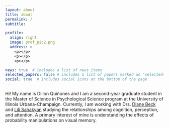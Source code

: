 ```yaml
---
layout: about
title: about
permalink: /
subtitle: 

profile:
  align: right
  image: prof_pic2.png
  address: >
    <p></p>
    <p></p>
    <p></p>

news: true  # includes a list of news items
selected_papers: false # includes a list of papers marked as "selected={true}"
social: true  # includes social icons at the bottom of the page
---
```


Hi! My name is Dillon Quiñones and I am a second-year graduate student in the Master of Science in Psychological Science program at the University of Illinois Urbana-Champaign. Currently, I am working with Drs. [Diane Beck](https://becklab.beckman.illinois.edu/) and [Lili Sahakyan](https://sahakyanlab.weebly.com/) studying the relationships among cognition, perception, and attention. A primary interest of mine is understanding the effects of probability manipulations on visual memory.
